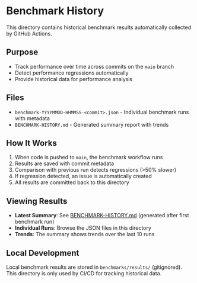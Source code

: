# Benchmark History

This directory contains historical benchmark results automatically collected by GitHub Actions.

## Purpose

- Track performance over time across commits on the `main` branch
- Detect performance regressions automatically
- Provide historical data for performance analysis

## Files

- `benchmark-YYYYMMDD-HHMMSS-<commit>.json` - Individual benchmark runs with metadata
- `BENCHMARK-HISTORY.md` - Generated summary report with trends

## How It Works

1. When code is pushed to `main`, the benchmark workflow runs
2. Results are saved with commit metadata
3. Comparison with previous run detects regressions (>50% slower)
4. If regression detected, an issue is automatically created
5. All results are committed back to this directory

## Viewing Results

- **Latest Summary**: See [BENCHMARK-HISTORY.md](./BENCHMARK-HISTORY.md) (generated after first benchmark run)
- **Individual Runs**: Browse the JSON files in this directory
- **Trends**: The summary shows trends over the last 10 runs

## Local Development

Local benchmark results are stored in `benchmarks/results/` (gitignored).
This directory is only used by CI/CD for tracking historical data.
